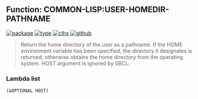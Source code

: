 ## Function: COMMON-LISP:USER-HOMEDIR-PATHNAME
[![package](https://img.shields.io/badge/Package-COMMON--LISP-5f9ea0.svg?style=social&colorA=999999)](../) [![type](https://img.shields.io/badge/Type-Function-5f9ea0.svg?style=social&colorA=999999)](../#function) [![clhs](https://img.shields.io/badge/CLHS-USER--HOMEDIR--PATHNAME-5f9ea0.svg?style=social&colorA=999999)](http://www.lispworks.com/documentation/HyperSpec/Body/f_user_h.htm) [![github](https://img.shields.io/badge/GitHub-View_the_source-5f9ea0.svg?style=social&colorA=999999&logo=github)](https://github.com/sbcl/sbcl/blob/master/src/code/filesys.lisp/) 

> Return the home directory of the user as a pathname. If the HOME
> environment variable has been specified, the directory it designates
> is returned; otherwise obtains the home directory from the operating
> system. HOST argument is ignored by SBCL.

### Lambda list
```
(&OPTIONAL HOST)
```
